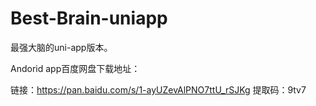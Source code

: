 # Best-Brain-uniapp
最强大脑的uni-app版本。

Andorid app百度网盘下载地址：

链接：https://pan.baidu.com/s/1-ayUZevAlPNO7ttU_rSJKg 
提取码：9tv7